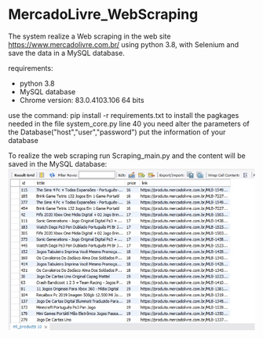 # MercadoLivre_WebScraping
 
 The system realize a Web scraping in the web site https://www.mercadolivre.com.br/ using python 3.8, with Selenium and save the data in a MySQL database.
 
 requirements:
 - python 3.8 
 - MySQL database 
 - Chrome version: 83.0.4103.106 64 bits
 
 use the command: pip install -r requirements.txt to install the pagkages needed
 in the file system_core.py line 40 you need alter the parameters of the Database("host","user","password") put the information of your database
 
 
To realize the web scraping run Scraping_main.py
and the content will be saved in the MySQL database:  
![alt text](img/DB.jpg)
 

